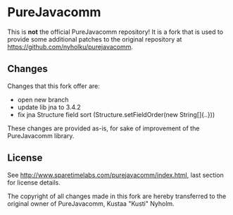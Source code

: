 # PureJavacomm

This is **not** the official PureJavacomm repository! It is a fork that is used to provide
some additional patches to the original repository at https://github.com/nyholku/purejavacomm.

## Changes

Changes that this fork offer are:

- open new branch
- update lib jna to 3.4.2
- fix jna Structure field sort (Structure.setFieldOrder(new String[]{..}))

These changes are provided as-is, for sake of improvement of the PureJavacomm library. 

## License

See <http://www.sparetimelabs.com/purejavacomm/index.html>, last section for license details.

The copyright of all changes made in this fork are hereby transferred to the original owner of 
PureJavacomm, Kustaa "Kusti" Nyholm.  





